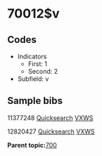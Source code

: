 # 70012$v

## Codes

-   Indicators
    -   First: 1
    -   Second: 2
-   Subfield: v

## Sample bibs

11377248 [Quicksearch](https://search.library.yale.edu/catalog/11377248) [VXWS](http://prodorbis.library.yale.edu:7014/vxws/GetHoldingsService?bibId=11377248)

12820427 [Quicksearch](https://search.library.yale.edu/catalog/12820427) [VXWS](http://prodorbis.library.yale.edu:7014/vxws/GetHoldingsService?bibId=12820427)

**Parent topic:**[700](../../tags/700/700.md)

